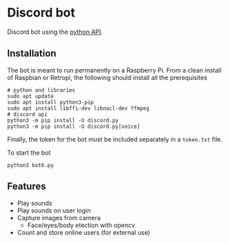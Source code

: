 # Discord bot

Discord bot using the [python API](https://discordpy.readthedocs.io/en/latest/api.html).

## Installation

The bot is meant to run permanently on a Raspberry Pi. From a clean install of Raspbian or
Retropi, the following should install all the prerequisites

```
# python and libraries
sudo apt update
sudo apt install python3-pip
sudo apt install libffi-dev libnacl-dev ffmpeg
# discord api
python3 -m pip install -U discord.py
python3 -m pip install -U discord.py[voice]
```

Finally, the token for the bot must be included separately in a `token.txt` file.


To start the bot

```
python3 bot6.py
```


## Features
- Play sounds
- Play sounds on user login
- Capture images from camera
    - Face/eyes/body etection with opencv
- Count and store online users (for external use)

